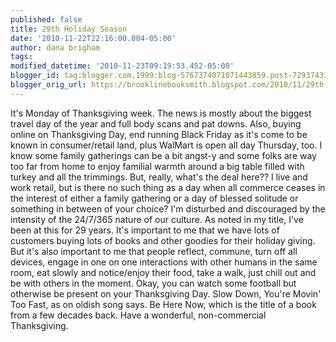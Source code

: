 ```yaml
---
published: false
title: 29th Holiday Season
date: '2010-11-22T22:16:00.004-05:00'
author: dana brigham
tags: 
modified_datetime: '2010-11-23T09:19:53.452-05:00'
blogger_id: tag:blogger.com,1999:blog-5767374071871443859.post-7293743388624609483
blogger_orig_url: https://brooklinebooksmith.blogspot.com/2010/11/29th-holiday-season.html
---
```


It's Monday of Thanksgiving week. The news is mostly about the biggest travel day of the year and full body scans and pat downs. Also, buying online on Thanksgiving Day, end running Black Friday as it's come to be known in consumer/retail land, plus WalMart is open all day Thursday, too. I know some family gatherings can be a bit angst-y and some folks are way too far from home to enjoy familial warmth around a big table filled with turkey and all the trimmings. But, really, what's the deal here?? I live and work retail, but is there no such thing as a day when all commerce ceases in the interest of either a family gathering or a day of blessed solitude or something in between of your choice? I'm disturbed and discouraged by the intensity of the 24/7/365 nature of our culture. As noted in my title, I've been at this for 29 years. It's important to me that we have lots of customers buying lots of books and other goodies for their holiday giving. But it's also important to me that people reflect, commune, turn off all devices, engage in one on one interactions with other humans in the same room, eat slowly and notice/enjoy their food, take a walk, just chill out and be with others in the moment. Okay, you can watch some football but otherwise be present on your Thanksgiving Day. Slow Down, You're Movin' Too Fast, as on oldish song says. Be Here Now, which is the title of a book from a few decades back. Have a wonderful, non-commercial Thanksgiving.